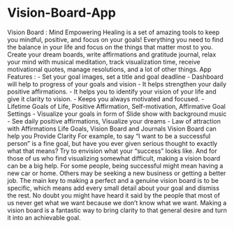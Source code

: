 # Vision-Board-App
Vision Board : Mind Empowering Healing is a set of amazing tools to keep you mindful, positive, and focus on your goals! Everything you need to find the balance in your life and focus on the things that matter most to you. Create your dream boards, write affirmations and gratitude journal, relax your mind with musical meditation, track visualization time, receive motivational quotes, manage resolutions, and a lot of other things.  App Features : - Set your goal images, set a title and goal deadline - Dashboard will help to progress of your goals and vision - It helps strengthen your daily positive affirmations. - It helps you to identify your vision of your life and give it clarity to vision. - Keeps you always motivated and focused. - Lifetime Goals of Life, Positive Affirmation, Self-motivation, Affirmative Goal Settings - Visualize your goals in form of Slide show with background music - See daily positive affirmations, Visualize your dreams - Law of attraction with Affirmations Life Goals, Vision Board and Journals  Vision Board can help you Provide Clarity For example, to say “I want to be a successful person” is a fine goal, but have you ever given serious thought to exactly what that means? Try to envision what your “success” looks like. And for those of us who find visualizing somewhat difficult, making a vision board can be a big help. For some people, being successful might mean having a new car or home. Others may be seeking a new business or getting a better job. The main key to making a perfect and a genuine vision board is to be specific, which means add every small detail about your goal and dismiss the rest. No doubt you might have heard it said by the people that most of us never get what we want because we don’t know what we want. Making a vision board is a fantastic way to bring clarity to that general desire and turn it into an achievable goal.
